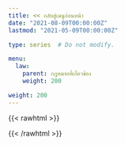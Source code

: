 ```yaml
---
title: << กลับสู่เมนูก่อนหน้า
date: "2021-08-09T00:00:00Z"
lastmod: "2021-05-09T00:00:00Z"

type: series  # Do not modify.

menu:
  law:
    parent: กฎหมายที่เกี่ยวข้อง
    weight: 200

weight: 200
---
```

{{< rawhtml >}}
<script> 
 location.replace("/KM/customs/pages/knowledge/iso/")  
</script>
{{< /rawhtml >}}